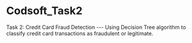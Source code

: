 # Codsoft_Task2
Task 2: Credit Card Fraud Detection --- Using Decision Tree algorithm to classify credit card transactions as fraudulent or legitimate.
